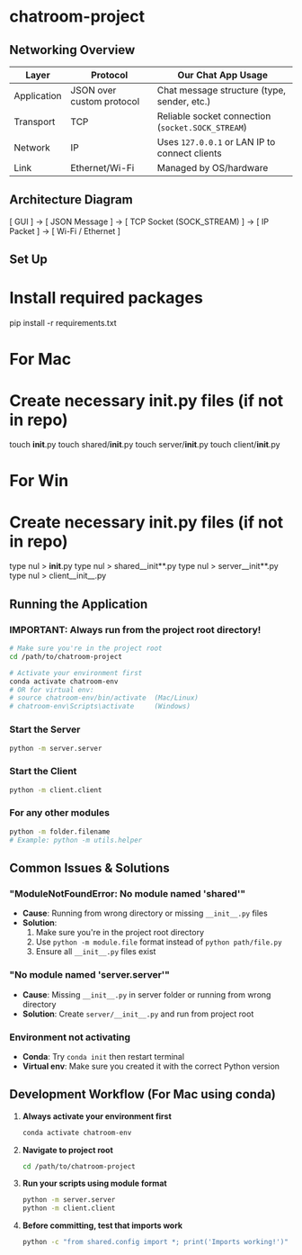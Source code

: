 # chatroom-project

## Networking Overview

| Layer       | Protocol                  | Our Chat App Usage                                |
| ----------- | ------------------------- | ------------------------------------------------- |
| Application | JSON over custom protocol | Chat message structure (type, sender, etc.)       |
| Transport   | TCP                       | Reliable socket connection (`socket.SOCK_STREAM`) |
| Network     | IP                        | Uses `127.0.0.1` or LAN IP to connect clients     |
| Link        | Ethernet/Wi-Fi            | Managed by OS/hardware                            |

## Architecture Diagram

[ GUI ] -> [ JSON Message ] -> [ TCP Socket (SOCK_STREAM) ] -> [ IP Packet ] -> [ Wi-Fi / Ethernet ]

## Set Up

# Install required packages

pip install -r requirements.txt

# For Mac

# Create necessary **init**.py files (if not in repo)

touch **init**.py
touch shared/**init**.py
touch server/**init**.py
touch client/**init**.py

# For Win

# Create necessary **init**.py files (if not in repo)

type nul > **init**.py
type nul > shared\_\_init**.py
type nul > server\_\_init**.py
type nul > client\_\_init\_\_.py

## Running the Application

### **IMPORTANT: Always run from the project root directory!**

```bash
# Make sure you're in the project root
cd /path/to/chatroom-project

# Activate your environment first
conda activate chatroom-env
# OR for virtual env:
# source chatroom-env/bin/activate  (Mac/Linux)
# chatroom-env\Scripts\activate     (Windows)
```

### Start the Server

```bash
python -m server.server
```

### Start the Client

```bash
python -m client.client
```

### For any other modules

```bash
python -m folder.filename
# Example: python -m utils.helper
```

## Common Issues & Solutions

### "ModuleNotFoundError: No module named 'shared'"

- **Cause**: Running from wrong directory or missing `__init__.py` files
- **Solution**:
  1. Make sure you're in the project root directory
  2. Use `python -m module.file` format instead of `python path/file.py`
  3. Ensure all `__init__.py` files exist

### "No module named 'server.server'"

- **Cause**: Missing `__init__.py` in server folder or running from wrong directory
- **Solution**: Create `server/__init__.py` and run from project root

### Environment not activating

- **Conda**: Try `conda init` then restart terminal
- **Virtual env**: Make sure you created it with the correct Python version

## Development Workflow (For Mac using conda)

1. **Always activate your environment first**

   ```bash
   conda activate chatroom-env
   ```

2. **Navigate to project root**

   ```bash
   cd /path/to/chatroom-project
   ```

3. **Run your scripts using module format**

   ```bash
   python -m server.server
   python -m client.client
   ```

4. **Before committing, test that imports work**
   ```bash
   python -c "from shared.config import *; print('Imports working!')"
   ```
